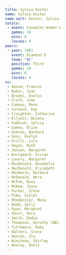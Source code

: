 ```yaml
---
title: Sylvia Koster
name: Sylvia Koster
name-sort: Koster, Sylvia
totals:
 - event: Canadian Women's
   games: 10
   wins: 6
   losses: 4
years:
 - year: 1961
   event: Diamond D
   team: "BC"
   position: Third
   games: 10
   wins: 6
   losses: 4
vs:
 - Aboud, Frances
 - Baker, Joan
 - Brooks, Evelyn
 - Clark, Jane
 - Comeau, Mona
 - Cormack, Kay
 - Creighton, Catharine
 - Ellyett, Helena
 - Fedoruk, Sylvia
 - Gamey, Olive
 - Gibson, Barbara
 - Goss, Evelyn
 - Grills, Lola
 - Hayes, Ruth
 - Jensen, Margaret
 - Kortgaard, Vivian
 - Lavery, Margaret
 - MacDonald, Annabelle
 - MacDonald, Elizabeth
 - MacNevin, Barbara
 - McDonald, Nora
 - McFee, Rosa
 - McKee, Joyce
 - Parker, Irene
 - Pike, Violet
 - Rhodenizer, Mona
 - Rodd, Sally
 - Ryan, Margaret
 - Shutt, Vera
 - Smith, Dadie
 - Thompson, Dorothy (AB)
 - Tittemore, Ruby
 - Walters, Grace
 - Watson, Ila
 - Winstone, Shirley
 - Wooley, Emily
---
```

